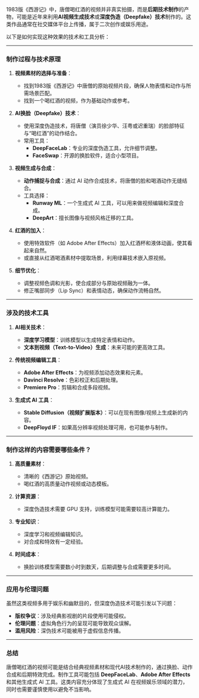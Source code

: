1983版《西游记》中，唐僧喝红酒的视频并非真实拍摄，而是**后期技术制作**的产物，可能是近年来利用**AI视频生成技术**或**深度伪造（Deepfake）技术**制作的。这类作品通常在社交媒体平台上传播，属于二次创作或娱乐用途。

以下是如何实现这种效果的技术和工具分析：

---

### **制作过程与技术原理**
1. **视频素材的选择与准备**：
   - 找到1983版《西游记》中唐僧的原始视频片段，确保人物表情和动作与所需场景匹配。
   - 找到一个喝红酒的视频，作为基础动作或参考。

2. **AI换脸（Deepfake）技术**：
   - 使用深度伪造技术，将唐僧（演员徐少华、汪粤或迟重瑞）的脸部特征与“喝红酒”的动作结合。
   - 常用工具：
     - **DeepFaceLab**：专业的深度伪造工具，允许细节调整。
     - **FaceSwap**：开源的换脸软件，适合小型项目。

3. **视频生成与合成**：
   - **动作捕捉与合成**：通过 AI 动作合成技术，将唐僧的脸和喝酒动作无缝结合。
   - 工具选择：
     - **Runway ML**：一个生成式 AI 工具，可以用来做视频编辑和深度合成。
     - **DeepArt**：擅长图像与视频风格迁移的工具。

4. **红酒的加入**：
   - 使用特效软件（如 Adobe After Effects）加入红酒杯和液体动画，使其看起来自然。
   - 或直接从红酒喝酒素材中提取场景，利用绿幕技术嵌入原视频。

5. **细节优化**：
   - 调整视频色调和光影，使合成部分与原始视频融为一体。
   - 修正嘴部同步（Lip Sync）和表情动态，确保动作流畅自然。

---

### **涉及的技术工具**
1. **AI相关技术**：
   - **深度学习模型**：训练模型以生成特定表情和动作。
   - **文本到视频（Text-to-Video）生成**：未来可能的更高效工具。

2. **传统视频编辑工具**：
   - **Adobe After Effects**：为视频添加动态效果和元素。
   - **Davinci Resolve**：色彩校正和后期处理。
   - **Premiere Pro**：剪辑和合成多段视频。

3. **生成式 AI 工具**：
   - **Stable Diffusion（视频扩展版本）**：可以在现有图像/视频上生成新的内容。
   - **DeepFloyd IF**：如果高分辨率视频处理可用，也可能参与制作。

---

### **制作这样的内容需要哪些条件？**
1. **高质量素材**：
   - 清晰的《西游记》原始视频。
   - 喝红酒的高质量动作视频或动态模板。

2. **计算资源**：
   - 深度伪造技术需要 GPU 支持，训练模型可能需要较高计算能力。

3. **专业知识**：
   - 深度学习和视频编辑知识。
   - 对合成和特效有一定经验。

4. **时间成本**：
   - 换脸训练模型需要数小时到数天，后期调整与合成需要更多时间。

---

### **应用与伦理问题**
虽然这类视频多用于娱乐和幽默目的，但深度伪造技术可能引发以下问题：
- **版权争议**：涉及经典影视剧的片段使用可能侵权。
- **伦理问题**：虚拟角色行为的呈现可能导致观众误解。
- **滥用风险**：深伪技术可能被用于虚假信息传播。

---

### **总结**
唐僧喝红酒的视频可能是结合经典视频素材和现代AI技术制作的，通过换脸、动作合成和后期特效完成。制作工具可能包括 **DeepFaceLab**、**Adobe After Effects** 和其他生成式 AI 工具。这类内容充分体现了生成式 AI 在视频娱乐领域的潜力，同时也需要谨慎使用以避免不当影响。

